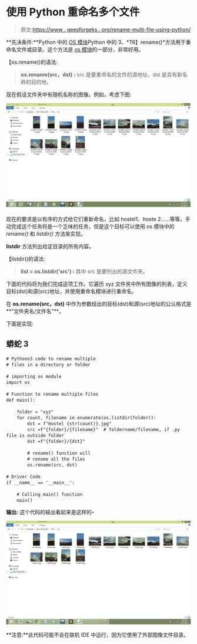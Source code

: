 # 使用 Python 重命名多个文件

> 原文:[https://www . geesforgeks . org/rename-multi-file-using-python/](https://www.geeksforgeeks.org/rename-multiple-files-using-python/)

**先决条件:**Python 中的 [OS 模块](https://www.geeksforgeeks.org/os-module-python-examples/)Python 中的
3、*T6】rename()*方法用于重命名文件或目录。这个方法是 [os 模块](https://www.geeksforgeeks.org/os-module-python-examples/)的一部分，非常好用。

【os.rename()的语法:

> **os.rename(src，dst) :** src 是要重命名的文件的源地址，dst 是具有新名称的目的地。

现在假设文件夹中有随机名称的图像。例如，考虑下图:

![](img/3ee17737a3aaa1df342beff9ae7827ad.png)

现在的要求是以有序的方式给它们重新命名，比如 hostel1、hoste 2……等等。手动完成这个任务将是一个乏味的任务，但是这个目标可以使用 os 模块中的 *rename()* 和 *listdir()* 方法来实现。

**listdir** 方法列出给定目录的所有内容。

【listdir()的语法:

> **list = os.listdir('src') :** 其中 src 是要列出的源文件夹。

下面的代码将为我们完成这项工作。它遍历 xyz 文件夹中所有图像的列表，定义目标(dst)和源(src)地址，并使用重命名模块进行重命名。

在 **os.rename(src，dst)** 中作为参数给出的目标(dst)和源(src)地址的公认格式是**“文件夹名/文件名”**。

下面是实现:

## 蟒蛇 3

```
# Pythono3 code to rename multiple
# files in a directory or folder

# importing os module
import os

# Function to rename multiple files
def main():

    folder = "xyz"
    for count, filename in enumerate(os.listdir(folder)):
        dst = f"Hostel {str(count)}.jpg"
        src =f"{folder}/{filename}"  # foldername/filename, if .py file is outside folder
        dst =f"{folder}/{dst}"

        # rename() function will
        # rename all the files
        os.rename(src, dst)

# Driver Code
if __name__ == '__main__':

    # Calling main() function
    main()
```

**输出:**
这个代码的输出看起来是这样的–

![](img/f5a3aa5f4ba1ab8e9a4547dee0cc3ed7.png)

**注意:**此代码可能不会在联机 IDE 中运行，因为它使用了外部图像文件目录。